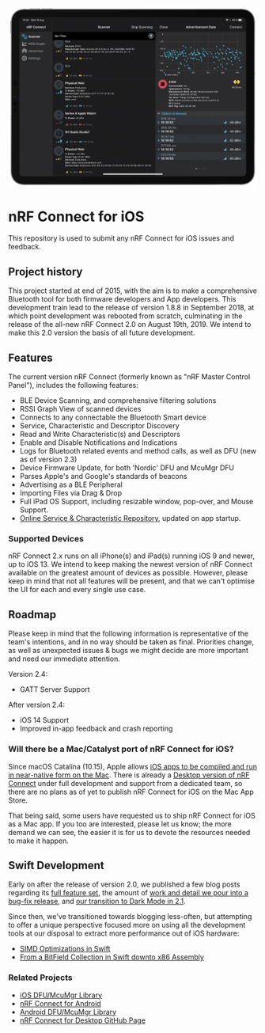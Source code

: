 ![Header](https://github.com/NordicSemiconductor/IOS-nRF-Connect/blob/master/header.png)
# nRF Connect for iOS
This repository is used to submit any nRF Connect for iOS issues and feedback. 

## Project history
This project started at end of 2015, with the aim is to make a comprehensive Bluetooth tool for both firmware developers and App developers. This development train lead to the release of version 1.8.8 in September 2018, at which point development was rebooted from scratch, culminating in the release of the all-new nRF Connect 2.0 on August 19th, 2019. We intend to make this 2.0 version the basis of all future development.

## Features
The current version nRF Connect (formerly known as "nRF Master Control Panel"), includes the following features:
- BLE Device Scanning, and comprehensive filtering solutions
- RSSI Graph View of scanned devices
- Connects to any connectable the Bluetooth Smart device
- Service, Characteristic and Descriptor Discovery
- Read and Write Characteristic(s) and Descriptors
- Enable and Disable Notifications and Indications
- Logs for Bluetooth related events and method calls, as well as DFU (new as of version 2.3)
- Device Firmware Update, for both 'Nordic' DFU and McuMgr DFU
- Parses Apple's and Google's standards of beacons
- Advertising as a BLE Peripheral
- Importing Files via Drag & Drop
- Full iPad OS Support, including resizable window, pop-over, and Mouse Support.
- [Online Service & Characteristic Repository](https://github.com/NordicSemiconductor/bluetooth-numbers-database), updated on app startup.

### Supported Devices
nRF Connect 2.x runs on all iPhone(s) and iPad(s) running iOS 9 and newer, up to iOS 13. We intend to keep making the newest version of nRF Connect available on the greatest amount of devices as possible. However, please keep in mind that not all features will be present, and that we can't optimise the UI for each and every single use case.

## Roadmap
Please keep in mind that the following information is representative of the team's intentions, and in no way should be taken as final. Priorities change, as well as unexpected issues & bugs we might decide are more important and need our immediate attention.

Version 2.4:
- GATT Server Support

After version 2.4:
- iOS 14 Support
- Improved in-app feedback and crash reporting

### Will there be a Mac/Catalyst port of nRF Connect for iOS?
Since macOS Catalina (10.15), Apple allows [iOS apps to be compiled and run in near-native form on the Mac](https://developer.apple.com/mac-catalyst/). There is already a [Desktop version of nRF Connect](https://www.nordicsemi.com/Software-and-tools/Development-Tools/nRF-Connect-for-desktop) under full development and support from a dedicated team, so there are no plans as of yet to publish nRF Connect for iOS on the Mac App Store.

That being said, some users have requested us to ship nRF Connect for iOS as a Mac app. If you too are interested, please let us know; the more demand we can see, the easier it is for us to devote the resources needed to make it happen.

## Swift Development
Early on after the release of version 2.0, we published a few blog posts regarding its [full feature set](https://devzone.nordicsemi.com/nordic/nordic-blog/b/blog/posts/announcing-nrf-connect-2-0-for-ios), the amount of [work and detail we pour into a bug-fix release](https://devzone.nordicsemi.com/nordic/nordic-blog/b/blog/posts/nrf_2d00_connect_2d00_ios_2d00_2_2d00_0_2d00_3_2d00_what_2d00_is_2d00_a_2d00_bugfix_2d00_release), and [our transition to Dark Mode in 2.1](https://devzone.nordicsemi.com/nordic/nordic-blog/b/blog/posts/nrf_2d00_connect_2d00_ios_2d00_dark_2d00_mode).

Since then, we've transitioned towards blogging less-often, but attempting to offer a unique perspective focused more on using all the development tools at our disposal to extract more performance out of iOS hardware:
- [SIMD Optimizations in Swift](https://devzone.nordicsemi.com/nordic/nordic-blog/b/blog/posts/nrf_2d00_connect_2d00_simd_2d00_optimizations_2d00_in_2d00_swift)
- [From a BitField Collection in Swift downto x86 Assembly](https://devzone.nordicsemi.com/nordic/nordic-blog/b/blog/posts/on-nrf-connect-for-ios-and-its-unnecessary-bitfield-collection-in-swift)

### Related Projects
- [iOS DFU/McuMgr Library](https://github.com/NordicSemiconductor/IOS-Pods-DFU-Library)
- [nRF Connect for Android](https://github.com/NordicSemiconductor/Android-nRF-Connect)
- [Android DFU/McuMgr Library](https://github.com/NordicSemiconductor/Android-DFU-Library)
- [nRF Connect for Desktop GitHub Page](https://github.com/NordicSemiconductor/pc-nrfconnect-launcher)

